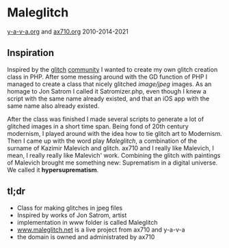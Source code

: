 # Maleglitch
[y-a-v-a.org](http://www.y-a-v-a.org) and [ax710.org](http://www.ax710.org) 2010-2014-2021

## Inspiration

Inspired by the [glitch](http://rosa-menkman.blogspot.nl/) [community](http://jonsatrom.com/) I wanted to create my own glitch creation class in PHP. After some messing around with the GD function of PHP I managed to create a class that nicely glitched _image/jpeg_ images. As an homage to Jon Satrom I called it Satromizer.php, even though I knew a script with the same name already existed, and that an iOS app with the same name also already existed.

After the class was finished I made several scripts to generate a lot of glitched images in a short time span. Being fond of 20th century modernism, I played around with the idea how to tie glitch art to Modernism. Then I came up with the word play _Maleglitch_, a combination of the surname of Kazimir Malevich and glitch. ax710 and I really like Malevich, I mean, I really really like Malevich' work. Combining the glitch with paintings of Malevich brought me something new: Suprematism in a digital universe. We called it __hypersuprematism__.


## tl;dr
* Class for making glitches in jpeg files
* Inspired by works of Jon Satrom, artist
* implementation in www folder is called Maleglitch
* www.maleglitch.net is a live project from ax710 and y-a-v-a
* the domain is owned and administrated by ax710